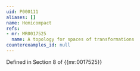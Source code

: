 ```yaml
---
uid: P000111
aliases: []
name: Hemicompact
refs:
- mr: MR0017525
  name: A topology for spaces of transformations
counterexamples_id: null
---
```

Defined in Section 8 of {{mr:0017525}}
